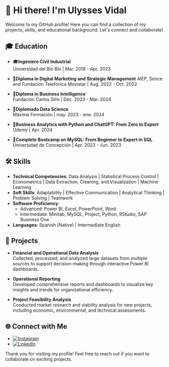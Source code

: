 # 👋 Hi there! I'm Ulysses Vidal

Welcome to my GitHub profile! Here you can find a collection of my projects, skills, and educational background. Let's connect and collaborate!

## 🎓 Education

- 🎓**Ingeniero Civil Industrial**  
  Universidad del Bío Bío | Mar. 2018 - Apr. 2023

- 📜**Diploma in Digital Marketing and Strategic Management** 
  AIEP, Sence and Fundación Telefónica Movistar | Aug. 2022 - Oct. 2022

- 📜**Diploma in Business Intelligence**  
  Fundación Carlos Slim | Dec. 2023 - Mar. 2024

- 📜**Diplomado Data Science**  
   Máxima Formación | may. 2023 - ene. 2024
  
- 📜**Business Analytics with Python and ChatGPT: From Zero to Expert**  
  Udemy | Apr. 2024

- 📜**Complete Bootcamp on MySQL: From Beginner to Expert in SQL**  
  Universidad de Concepción | Apr. 2023 - Jun. 2023

## 🛠️ Skills

- **Technical Competencies**: Data Analysis | Statistical Process Control | Econometrics | Data Extraction, Cleaning, and Visualization | Machine Learning
- **Soft Skills**: Adaptability | Effective Communication | Analytical Thinking | Problem Solving | Teamwork
- **Software Proficiency**:
  - Advanced: Power BI, Excel, PowerPoint, Word
  - Intermediate: Minitab, MySQL, Project, Python, RStudio, SAP Business One
- **Languages**: Spanish (Native) | Intermediate English

## 🚀 Projects

- **Financial and Operational Data Analysis**  
  Collected, processed, and analyzed large datasets from multiple sources to support decision-making through interactive Power BI dashboards.

- **Operational Reporting**  
  Developed comprehensive reports and dashboards to visualize key insights and trends for organizational efficiency.

- **Project Feasibility Analysis**  
  Conducted market research and viability analysis for new projects, including economic, environmental, and technical assessments.

## 🌐 Connect with Me

- [![Instagram](https://img.shields.io/badge/Instagram-%23E4405F.svg?&style=for-the-badge&logo=instagram&logoColor=white)](https://www.instagram.com/VidalUlysses)
- [![LinkedIn](https://img.shields.io/badge/LinkedIn-%230077B5.svg?&style=for-the-badge&logo=linkedin&logoColor=white)](https://www.linkedin.com/in/Ulysses-Vidal)

Thank you for visiting my profile! Feel free to reach out if you want to collaborate on exciting projects.
